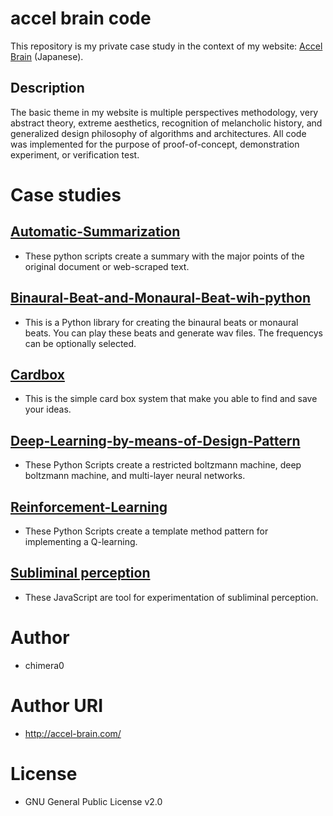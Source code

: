 # accel brain code

This repository is my private case study in the context of my website: [Accel Brain](https://accel-brain.com) (Japanese).

## Description

The basic theme in my website is multiple perspectives methodology, very abstract theory, extreme aesthetics, recognition of melancholic history, and generalized design philosophy of algorithms and architectures. All code was implemented for the purpose of proof-of-concept, demonstration experiment, or verification test.

# Case studies

## [Automatic-Summarization](https://github.com/chimera0/accel-brain-code/tree/master/Automatic-Summarization)

- These python scripts create a summary with the major points of the original document or web-scraped text.

## [Binaural-Beat-and-Monaural-Beat-wih-python](https://github.com/chimera0/accel-brain-code/tree/master/Binaural-Beat-and-Monaural-Beat-wih-python)

- This is a Python library for creating the binaural beats or monaural beats. You can play these beats and generate wav files. The frequencys can be optionally selected.

## [Cardbox](https://github.com/chimera0/accel-brain-code/tree/master/Cardbox)

- This is the simple card box system that make you able to find and save your ideas.

## [Deep-Learning-by-means-of-Design-Pattern](https://github.com/chimera0/accel-brain-code/tree/master/Deep-Learning-by-means-of-Design-Pattern)

- These Python Scripts create a restricted boltzmann machine, deep boltzmann machine, and multi-layer neural networks.

## [Reinforcement-Learning](https://github.com/chimera0/accel-brain-code/tree/master/Reinforcement-Learning)

- These Python Scripts create a template method pattern for implementing a Q-learning.

## [Subliminal perception](https://github.com/chimera0/accel-brain-code/tree/master/Subliminal-Perception)

- These JavaScript are tool for experimentation of subliminal perception.

# Author

- chimera0

# Author URI

- http://accel-brain.com/

# License

- GNU General Public License v2.0
